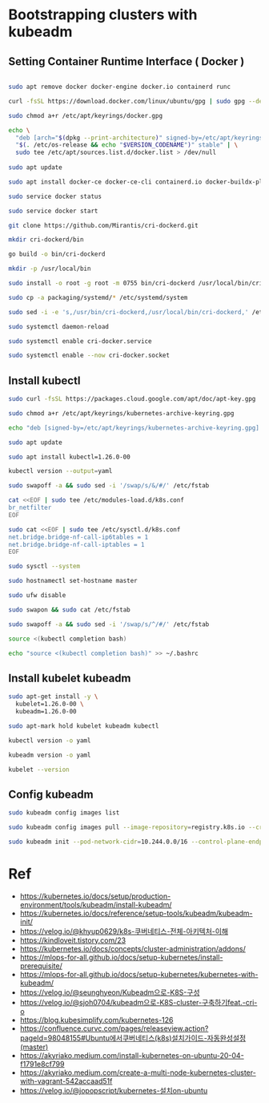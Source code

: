 # Bootstrapping clusters with kubeadm

## Setting Container Runtime Interface ( Docker )

```bash

sudo apt remove docker docker-engine docker.io containerd runc

curl -fsSL https://download.docker.com/linux/ubuntu/gpg | sudo gpg --dearmor -o /etc/apt/keyrings/docker.gpg

sudo chmod a+r /etc/apt/keyrings/docker.gpg

echo \
  "deb [arch="$(dpkg --print-architecture)" signed-by=/etc/apt/keyrings/docker.gpg] https://download.docker.com/linux/ubuntu \
  "$(. /etc/os-release && echo "$VERSION_CODENAME")" stable" | \
  sudo tee /etc/apt/sources.list.d/docker.list > /dev/null
  
sudo apt update

sudo apt install docker-ce docker-ce-cli containerd.io docker-buildx-plugin docker-compose-plugin

sudo service docker status

sudo service docker start

git clone https://github.com/Mirantis/cri-dockerd.git

mkdir cri-dockerd/bin

go build -o bin/cri-dockerd

mkdir -p /usr/local/bin

sudo install -o root -g root -m 0755 bin/cri-dockerd /usr/local/bin/cri-dockerd

sudo cp -a packaging/systemd/* /etc/systemd/system

sudo sed -i -e 's,/usr/bin/cri-dockerd,/usr/local/bin/cri-dockerd,' /etc/systemd/system/cri-docker.service

sudo systemctl daemon-reload

sudo systemctl enable cri-docker.service

sudo systemctl enable --now cri-docker.socket
```

## Install kubectl

```bash
sudo curl -fsSL https://packages.cloud.google.com/apt/doc/apt-key.gpg | sudo gpg --dearmor -o /etc/apt/keyrings/kubernetes-archive-keyring.gpg

sudo chmod a+r /etc/apt/keyrings/kubernetes-archive-keyring.gpg

echo "deb [signed-by=/etc/apt/keyrings/kubernetes-archive-keyring.gpg] https://apt.kubernetes.io/ kubernetes-xenial main" | sudo tee /etc/apt/sources.list.d/kubernetes.list

sudo apt update

sudo apt install kubectl=1.26.0-00

kubectl version --output=yaml

sudo swapoff -a && sudo sed -i '/swap/s/&/#/' /etc/fstab

cat <<EOF | sudo tee /etc/modules-load.d/k8s.conf
br_netfilter
EOF

sudo cat <<EOF | sudo tee /etc/sysctl.d/k8s.conf
net.bridge.bridge-nf-call-ip6tables = 1
net.bridge.bridge-nf-call-iptables = 1
EOF

sudo sysctl --system

sudo hostnamectl set-hostname master

sudo ufw disable

sudo swapon && sudo cat /etc/fstab

sudo swapoff -a && sudo sed -i '/swap/s/^/#/' /etc/fstab

source <(kubectl completion bash)

echo "source <(kubectl completion bash)" >> ~/.bashrc

```

## Install kubelet kubeadm

```bash
sudo apt-get install -y \
  kubelet=1.26.0-00 \
  kubeadm=1.26.0-00

sudo apt-mark hold kubelet kubeadm kubectl

kubectl version -o yaml

kubeadm version -o yaml

kubelet --version
```

## Config kubeadm

```bash
sudo kubeadm config images list

sudo kubeadm config images pull --image-repository=registry.k8s.io --cri-socket unix:///run/cri-dockerd.sock --kubernetes-version v1.26.0

sudo kubeadm init --pod-network-cidr=10.244.0.0/16 --control-plane-endpoint=192.168.64.4 --kubernetes-version=v1.26.0 --cri-socket unix:///run/cri-dockerd.sock
```



# Ref 
- https://kubernetes.io/docs/setup/production-environment/tools/kubeadm/install-kubeadm/
- https://kubernetes.io/docs/reference/setup-tools/kubeadm/kubeadm-init/
- https://velog.io/@khyup0629/k8s-쿠버네티스-전체-아키텍처-이해
- https://kindloveit.tistory.com/23
- https://kubernetes.io/docs/concepts/cluster-administration/addons/
- https://mlops-for-all.github.io/docs/setup-kubernetes/install-prerequisite/
- https://mlops-for-all.github.io/docs/setup-kubernetes/kubernetes-with-kubeadm/
- https://velog.io/@seunghyeon/Kubeadm으로-K8S-구성
- https://velog.io/@sjoh0704/kubeadm으로-K8S-cluster-구축하기feat.-cri-o
- https://blog.kubesimplify.com/kubernetes-126
- https://confluence.curvc.com/pages/releaseview.action?pageId=98048155#Ubuntu에서쿠버네티스(k8s)설치가이드-자동완성설정(master)
- https://akyriako.medium.com/install-kubernetes-on-ubuntu-20-04-f1791e8cf799
- https://akyriako.medium.com/create-a-multi-node-kubernetes-cluster-with-vagrant-542accaad51f
- https://velog.io/@jopopscript/kubernetes-설치on-ubuntu